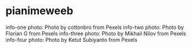 # pianimeweeb
info-one photo: Photo by cottonbro from Pexels
info-two photo: Photo by Florian G from Pexels
info-three photo: Photo by Mikhail Nilov from Pexels
info-four photo: Photo by Ketut Subiyanto from Pexels